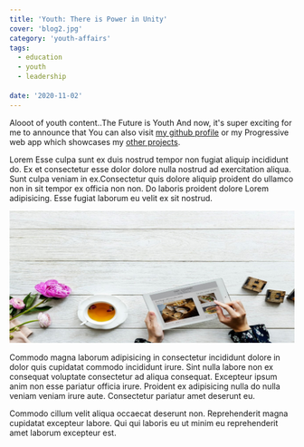 ```yaml
---
title: 'Youth: There is Power in Unity'
cover: 'blog2.jpg'
category: 'youth-affairs'
tags:
  - education
  - youth
  - leadership

date: '2020-11-02'
---
```


Alooot of youth content..The Future is Youth And now, it's super exciting for me to announce that You can also visit [my github profile](https://github.com/mkimbo/mkimbo) or my Progressive web app which showcases my [other projects](https://jack-mkimbo.netlify.app).

Lorem Esse culpa sunt ex duis nostrud tempor non fugiat aliquip incididunt do. Ex et consectetur esse dolor dolore nulla nostrud ad exercitation aliqua. Sunt culpa veniam in ex.Consectetur quis dolore aliquip proident do ullamco non in sit tempor ex officia non non. Do laboris proident dolore Lorem adipisicing. Esse fugiat laborum eu velit ex sit nostrud.

![youth](../static/assets/blog5.jpg)

Commodo magna laborum adipisicing in consectetur incididunt dolore in dolor quis cupidatat commodo incididunt irure. Sint nulla labore non ex consequat voluptate consectetur ad aliqua consequat. Excepteur ipsum anim non esse pariatur officia irure. Proident ex adipisicing nulla do nulla veniam veniam irure aute. Consectetur pariatur amet deserunt eu.

Commodo cillum velit aliqua occaecat deserunt non. Reprehenderit magna cupidatat excepteur labore. Qui qui laboris eu ut minim eu reprehenderit amet laborum excepteur est.
